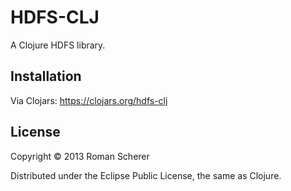 # HDFS-CLJ

A Clojure HDFS library.

## Installation

Via Clojars: https://clojars.org/hdfs-clj

## License

Copyright © 2013 Roman Scherer

Distributed under the Eclipse Public License, the same as Clojure.
